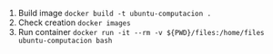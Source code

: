 1. Build image
`docker build -t ubuntu-computacion . `
2. Check creation 
`docker images`
3. Run container
`docker run -it --rm -v ${PWD}/files:/home/files ubuntu-computacion bash`
